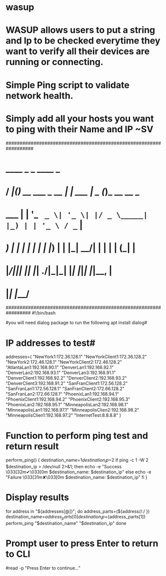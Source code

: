 # wasup
# WASUP allows users to put a string and Ip to be checked everytime they want to verify all their devices are running or connecting. 

# Simple Ping script to validate network health. 
# Simply add all your hosts you want to ping with their  Name and IP  ~SV


##################################################################
#  ____  _                 _            ____  _             
# / ___|(_)_ __ ___  _ __ | | ___      |  _ \(_)_ __   __ _ 
# \___ \| | '_ ` _ \| '_ \| |/ _ \_____| |_) | | '_ \ / _` |
#  ___) | | | | | | | |_) | |  __|_____|  __/| | | | | (_| |
# |____/|_|_| |_| |_| .__/|_|\___|     |_|   |_|_| |_|\__, |
#                  |_|                               |___/ 
#################################################################
#!/bin/bash

#you will need dialog package to run the following apt install dialog#
# IP addresses to test#
addresses=(
    "NewYork1:172.36.128.1"
    "NewYorkClient1:172.36.128.2"
    "NewYork2:172.46.128.1"
    "NewYorkClient2:172.46.128.2"
    "AtlantaLan1:192.168.90.1"
    "DenverLan1:192.168.92.1"
    "DenverLan2:192.168.93.1"
    "DenverLan3:192.168.91.1"
    "DenverClient1:192.168.92.2"
    "DenverClient2:192.168.93.2"
    "DenverClient3:192.168.91.2"
    "SanFranClient1:172.56.128.2"
    "SanFranLan1:172.56.128.1"
    "SanFranClient2:172.66.128.2"
    "SanFranLan2:172.66.128.1"
    "PhoenixLan1:192.168.94.1"
    "PhoenixClient1:192.168.94.2"
    "PhoenixClient2:192.168.95.3"
    "PhoenixLan2:192.168.95.1"
    "MinneapolisLan2:192.168.98.1"
    "MinneapolisLan1:192.168.97.1"
    "MinneapolisClien2:192.168.98.2"
    "MinneapolisClien1:192.168.97.2"
    "InternetTest:8.8.8.8"
)

# Function to perform ping test and return result
perform_ping() {
    destination_name=$1
    destination_ip=$2
    if ping -c 1 -W 2 $destination_ip > /dev/null 2>&1; then
        echo -e "Success \033[32m✔\033[0m $destination_name: $destination_ip"
    else
        echo -e "Failure \033[31m✘\033[0m $destination_name: $destination_ip"
    fi
}

# Display results
for address in "${addresses[@]}"; do
    address_parts=(${address//:/ })
    destination_name=${address_parts[0]}
    destination_ip=${address_parts[1]}
    perform_ping "$destination_name" "$destination_ip"
done

# Prompt user to press Enter to return to CLI
#read -p "Press Enter to continue..."
